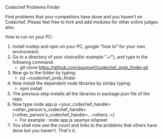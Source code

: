 Codechef Problems Finder

Find problems that your competitors have done and you haven't on Codechef.
Please feel free to fork and add modules for other online judges also.

How to run on your PC:

1. Install nodejs and npm on your PC, google "how to" for your own environment.
2. Go to a directory of your choice(for example "~/"), and type in the following command:
    * git clone https://github.com/saumye1/codechef_prob_finder.git
3. Now go to the folder by typing:
    * cd ~/codechef_prob_finder
4. Now install the dependent node libraries by simlpy typing:
    * npm install
5. The previous step installs all the libraries in package.json file of the repo.
6. Now type node app.js <your_codechef_handle> <other_person's_codechef_handle> [<other_person's_codechef_handle>...<others..>]
    * For example : node app.js saumye ishpreet
7. You shall now see the count and links to the problems that others have done but you haven't. That's it.